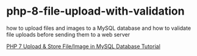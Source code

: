 # php-8-file-upload-with-validation
how to upload files and images to a MySQL database and how to validate file uploads before sending them to a web server

[PHP 7 Upload & Store File/Image in MySQL Database Tutorial](https://laraveltuts.com/how-to-upload-store-file-image-in-mysql-php-8-tutorial/)

